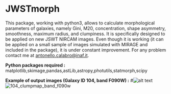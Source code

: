 # JWSTmorph

This package, working with python3, allows to calculate morphological parameters of galaxies, namely Gini, M20, concentration, shape asymmetry, smoothness, maximum radius, and clumpiness. It is specifically designed to be applied on new JSWT NIRCAM images.
Even though it is working (it can be applied on a small sample of images simulated with MIRAGE and included in the package), it is under constant improvement. For any problem contact me at antonello.calabro@inaf.it.

<strong>Python packages required :</strong>
matplotlib,skimage,pandas,astLib,astropy,photutils,statmorph,scipy

<strong>Example of output images (Galaxy ID 104, band F090W) :</strong>
#![alt text](https://github.com/Anthony96/JWSTmorph/results/example_result.png?raw=true)
![104_clumpmap_band_f090w](https://user-images.githubusercontent.com/12728781/178595024-9d1030fe-c87a-4061-befe-66da95611c0a.png)

